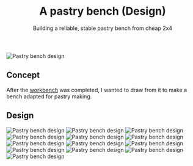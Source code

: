 ﻿---
layout: post
title: A pastry bench (Design)
subtitle: Building a reliable, stable pastry bench from cheap 2x4
tags: [woodworking, project, design]
category: design
bigimg: /img/woodworking/pastry_bench/design/pastry_bench_design_00.jpg
---
![Pastry bench design](/img/woodworking/pastry_bench/design/pastry_bench_design_00.jpg)


## Concept ##
After the [workbench](./2018-05-15-minimal_tool_and_workbench) was completed,
I wanted to draw from it to make a bench adapted for pastry making.


 

## Design ##
![Pastry bench design](/img/woodworking/pastry_bench/design/pastry_bench_design_10.jpg)
![Pastry bench design](/img/woodworking/pastry_bench/design/pastry_bench_design_20.jpg)
![Pastry bench design](/img/woodworking/pastry_bench/design/pastry_bench_design_30.jpg)
![Pastry bench design](/img/woodworking/pastry_bench/design/pastry_bench_design_40.jpg)
![Pastry bench design](/img/woodworking/pastry_bench/design/pastry_bench_design_50.jpg)
![Pastry bench design](/img/woodworking/pastry_bench/design/pastry_bench_design_60.jpg)
![Pastry bench design](/img/woodworking/pastry_bench/design/pastry_bench_design_00.jpg)
![Pastry bench design](/img/woodworking/pastry_bench/design/pastry_bench_design_11.jpg)
![Pastry bench design](/img/woodworking/pastry_bench/design/pastry_bench_design_21.jpg)
![Pastry bench design](/img/woodworking/pastry_bench/design/pastry_bench_design_31.jpg)
![Pastry bench design](/img/woodworking/pastry_bench/design/pastry_bench_design_41.jpg)
![Pastry bench design](/img/woodworking/pastry_bench/design/pastry_bench_design_51.jpg)
![Pastry bench design](/img/woodworking/pastry_bench/design/pastry_bench_design_60.jpg)